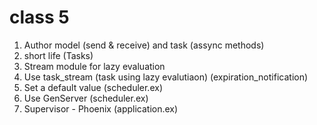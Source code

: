 # class 5
1. Author model (send & receive) and task (assync methods)
2. short life (Tasks)
3. Stream module for lazy evaluation
4. Use task_stream (task using lazy evalutiaon) (expiration_notification)
5. Set a default value (scheduler.ex)
6. Use GenServer (scheduler.ex)
7. Supervisor - Phoenix (application.ex)